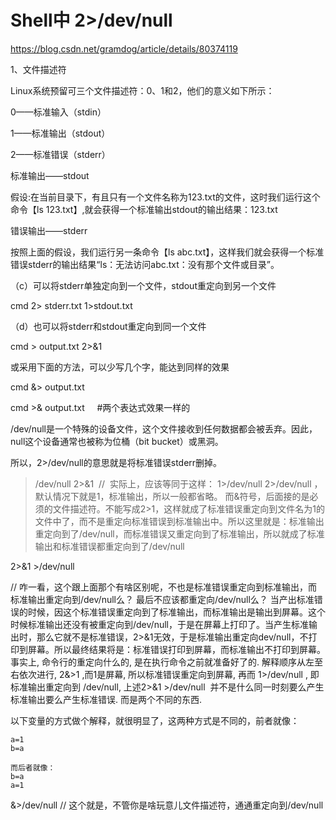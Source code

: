 # Shell中 2>/dev/null

https://blog.csdn.net/gramdog/article/details/80374119


1、文件描述符

Linux系统预留可三个文件描述符：0、1和2，他们的意义如下所示：

0——标准输入（stdin）

1——标准输出（stdout）

2——标准错误（stderr）

标准输出——stdout

假设:在当前目录下，有且只有一个文件名称为123.txt的文件，这时我们运行这个命令【ls 123.txt】,就会获得一个标准输出stdout的输出结果：123.txt

错误输出——stderr

按照上面的假设，我们运行另一条命令【ls abc.txt】，这样我们就会获得一个标准错误stderr的输出结果“ls：无法访问abc.txt：没有那个文件或目录”。

（c）可以将stderr单独定向到一个文件，stdout重定向到另一个文件

cmd 2> stderr.txt 1>stdout.txt

（d）也可以将stderr和stdout重定向到同一个文件

cmd > output.txt 2>&1

或采用下面的方法，可以少写几个字，能达到同样的效果

cmd &> output.txt

cmd >& output.txt     #两个表达式效果一样的

/dev/null是一个特殊的设备文件，这个文件接收到任何数据都会被丢弃。因此，null这个设备通常也被称为位桶（bit bucket）或黑洞。

所以，2>/dev/null的意思就是将标准错误stderr删掉。



>/dev/null 2>&1 
//  实际上，应该等同于这样： 1>/dev/null 2>/dev/null ，默认情况下就是1，标准输出，所以一般都省略。 而&符号，后面接的是必须的文件描述符。不能写成2>1，这样就成了标准错误重定向到文件名为1的文件中了，而不是重定向标准错误到标准输出中。所以这里就是：标准输出重定向到了/dev/null，而标准错误又重定向到了标准输出，所以就成了标准输出和标准错误都重定向到了/dev/null


2>&1 >/dev/null 

// 咋一看，这个跟上面那个有啥区别呢，不也是标准错误重定向到标准输出，而标准输出重定向到/dev/null么？ 最后不应该都重定向/dev/null么？  当产出标准错误的时候，因这个标准错误重定向到了标准输出，而标准输出是输出到屏幕。这个时候标准输出还没有被重定向到/dev/null，于是在屏幕上打印了。当产生标准输出时，那么它就不是标准错误，2>&1无效，于是标准输出重定向dev/null，不打印到屏幕。所以最终结果将是：标准错误打印到屏幕，而标准输出不打印到屏幕。
事实上, 命令行的重定向什么的, 是在执行命令之前就准备好了的. 解释顺序从左至右依次进行, 2&>1 ,而1是屏幕, 所以标准错误重定向到屏幕, 再而 1>/dev/null , 即标准输出重定向到 /dev/null, 上述2>&1 >/dev/null  并不是什么同一时刻要么产生标准输出要么产生标准错误. 而是两个不同的东西.


以下变量的方式做个解释，就很明显了，这两种方式是不同的，前者就像：
```
a=1
b=a

而后者就像：
b=a
a=1
```
&>/dev/null
// 这个就是，不管你是啥玩意儿文件描述符，通通重定向到/dev/null






